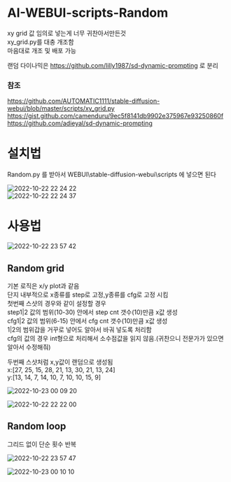 # AI-WEBUI-scripts-Random

xy grid 값 임의로 넣는게 너무 귀찬아서만든것  
xy_grid.py를 대충 개조함  
마음대로 개조 및 배포 가능  

랜덤 다이나믹은 https://github.com/lilly1987/sd-dynamic-prompting 로 분리  

### 참조

https://github.com/AUTOMATIC1111/stable-diffusion-webui/blob/master/scripts/xy_grid.py  
https://gist.github.com/camenduru/9ec5f8141db9902e375967e93250860f  
https://github.com/adieyal/sd-dynamic-prompting  

# 설치법

Random.py 를 받아서 WEBUI\stable-diffusion-webui\scripts 에 넣으면 된다

![2022-10-22 22 24 22](https://user-images.githubusercontent.com/20321215/197341519-b2537b68-99e3-4acb-8363-738787bb596d.png)  
![2022-10-22 22 24 37](https://user-images.githubusercontent.com/20321215/197341513-6b0c09f0-636d-4567-ac1f-f5eb1160af58.png)  

# 사용법

![2022-10-22 23 57 42](https://user-images.githubusercontent.com/20321215/197346616-7ba94a86-10cf-43c6-8805-0874c735a102.png)  

## Random grid

기본 로직은 x/y plot과 같음  
단지 내부적으로 x종류를 step로 고정,y종류를 cfg로 고정 시킴  
첫번째 스샷의 경우와 같이 설정할 경우  
step1|2 값의 범위(10-30) 안에서 step cnt 갯수(10)만큼 x값 생성  
cfg1|2 값의 범위(6-15) 안에서 cfg cnt 갯수(10)만큼 x값 생성  
1|2의 범위갑을 거꾸로 넣어도 알아서 바궈 넣도록 처리함  
cfg의 값의 경우 int형으로 처리해서 소수점값을 읽지 않음.(귀찬으니 전문가가 있으면 알아서 수정해줘)  

두번째 스샷처럼 x,y값이 랜덤으로 생성됨  
x:[27, 25, 15, 28, 21, 13, 30, 21, 13, 24]  
y:[13, 14, 7, 14, 10, 7, 10, 10, 15, 9]  

![2022-10-23 00 09 20](https://user-images.githubusercontent.com/20321215/197346726-f93b7e84-f808-4167-9969-dc42763eeff1.png)  

![2022-10-22 22 22 00](https://user-images.githubusercontent.com/20321215/197341554-306e9384-9d1d-45c0-833f-55c03edec5fc.png)  

## Random loop

그리드 없이 단순 횟수 반복

![2022-10-22 23 57 47](https://user-images.githubusercontent.com/20321215/197346617-0ed1cd09-0ddd-48ad-8161-bc1540d628ad.png)  

![2022-10-23 00 10 10](https://user-images.githubusercontent.com/20321215/197346739-84835f11-3eea-4df5-b091-a57d4b0c0b51.png)  



